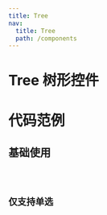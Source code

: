 ```yaml
---
title: Tree
nav:
  title: Tree
  path: /components
---
```


# Tree 树形控件

# 代码范例

## 基础使用

<code src="./demos/basic.tsx" />

## 仅支持单选

<code src="./demos/single.tsx" />

<API src="./Tree.tsx" />
